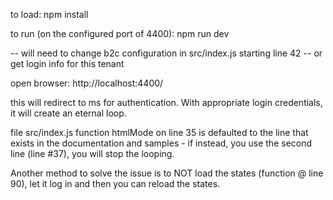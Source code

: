 to load:
npm install

to run (on the configured port of 4400):
npm run dev

-- will need to change b2c configuration in src/index.js starting line 42
-- or get login info for this tenant




open browser:
http://localhost:4400/

this will redirect to ms for authentication.  With appropriate login credentials, it will create an eternal loop.

file src/index.js
function htmlMode on line 35 is defaulted to the line that exists in the documentation and samples - if instead, you use the second line (line #37), you will stop the looping.

Another method to solve the issue is to NOT load the states (function @ line 90), let it log in and then you can reload the states.